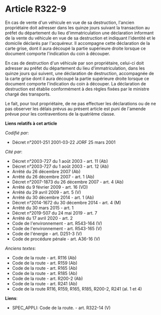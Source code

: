 # Article R322-9

En cas de vente d'un véhicule en vue de sa destruction, l'ancien propriétaire doit adresser dans les quinze jours suivant la
transaction au préfet du département du lieu d'immatriculation une déclaration informant de la vente du véhicule en vue de sa
destruction et indiquant l'identité et le domicile déclarés par l'acquéreur. Il accompagne cette déclaration de la carte
grise, dont il aura découpé la partie supérieure droite lorsque ce document comporte l'indication du coin à découper.

En cas de destruction d'un véhicule par son propriétaire, celui-ci doit adresser au préfet du département du lieu
d'immatriculation, dans les quinze jours qui suivent, une déclaration de destruction, accompagnée de la carte grise dont il
aura découpé la partie supérieure droite lorsque ce document comporte l'indication du coin à découper. La déclaration de
destruction est établie conformément à des règles fixées par le ministre chargé des transports.

Le fait, pour tout propriétaire, de ne pas effectuer les déclarations ou de ne pas observer les délais prévus au présent
article est puni de l'amende prévue pour les contraventions de la quatrième classe.

**Liens relatifs à cet article**

_Codifié par_:

  - Décret n°2001-251 2001-03-22 JORF 25 mars 2001

_Cité par_:

  - Décret n°2003-727 du 1 août 2003 - art. 11 (Ab)
  - Décret n°2003-727 du 1 août 2003 - art. 12 (Ab)
  - Arrêté du 26 décembre 2007 (Ab)
  - Arrêté du 26 décembre 2007 - art. 1 (Ab)
  - Décret n°2007-1873 du 26 décembre 2007 - art. 4 (Ab)
  - Arrêté du 9 février 2009 - art. 16 (VD)
  - Arrêté du 29 avril 2009 - art. 5 (V)
  - Arrêté du 30 décembre 2014 - art. 1 (Ab)
  - Décret n°2014-1672 du 30 décembre 2014 - art. 4 (M)
  - Arrêté du 30 mars 2015 - art. 1
  - Décret n°2019-507 du 24 mai 2019 - art. 7
  - Arrêté du 17 avril 2020 - art. 2
  - Code de l'environnement - art. R543-164 (V)
  - Code de l'environnement - art. R543-165 (V)
  - Code de l'énergie - art. D251-3 (V)
  - Code de procédure pénale - art. A36-16 (V)

_Anciens textes_:

  - Code de la route - art. R116 (Ab)
  - Code de la route - art. R159 (Ab)
  - Code de la route - art. R165 (Ab)
  - Code de la route - art. R185 (Ab)
  - Code de la route - art. R200-2 (Ab)
  - Code de la route - art. R241 (Ab)
  - Code de la route R116, R159, R165, R185, R200-2, R241 (al. 1 et 4)

**Liens**:

  - SPEC_APPLI: Code de la route. - art. R322-14 (V)
